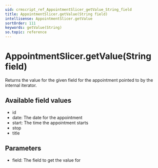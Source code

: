 ```yaml
---
uid: crmscript_ref_AppointmentSlicer_getValue_String_field
title: AppointmentSlicer.getValue(String field)
intellisense: AppointmentSlicer.getValue
sortOrder: 111
keywords: getValue(String)
so.topic: reference
---
```


# AppointmentSlicer.getValue(String field)

Returns the value for the given field for the appointment pointed to by the internal iterator.

## Available field values

* id
* date: The date for the appointment
* start: The time the appointment starts
* stop
* title

## Parameters

* field: The field to get the value for
